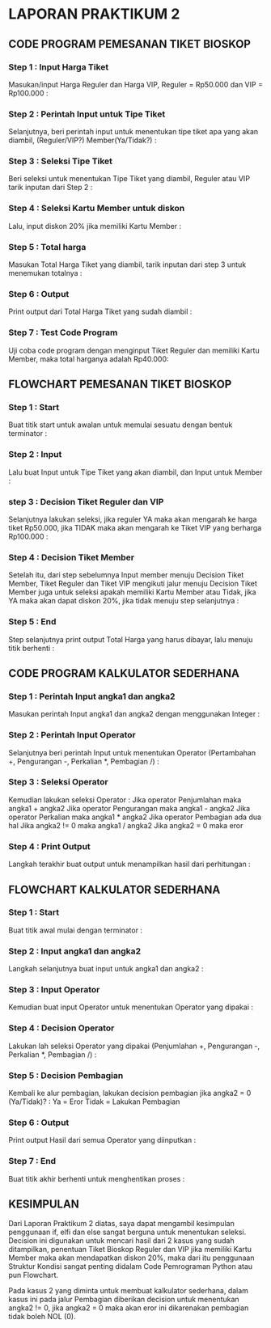 # LAPORAN PRAKTIKUM 2

## CODE PROGRAM PEMESANAN TIKET BIOSKOP

### Step 1 : Input Harga Tiket
Masukan/input Harga Reguler dan Harga VIP, Reguler = Rp50.000 dan VIP = Rp100.000
:


### Step 2 : Perintah Input untuk Tipe Tiket
Selanjutnya, beri perintah input untuk menentukan tipe tiket apa yang akan diambil, (Reguler/VIP?) Member(Ya/Tidak?) :


### Step 3 : Seleksi Tipe Tiket
Beri seleksi untuk menentukan Tipe Tiket yang diambil, Reguler atau VIP tarik inputan dari Step 2 :


### Step 4 : Seleksi Kartu Member untuk diskon
Lalu, input diskon 20% jika memiliki Kartu Member :


### Step 5 : Total harga 
Masukan Total Harga Tiket yang diambil, tarik inputan dari step 3 untuk menemukan totalnya :


### Step 6 : Output 
Print output dari Total Harga Tiket yang sudah diambil :


### Step 7 : Test Code Program
Uji coba code program dengan menginput Tiket Reguler dan memiliki Kartu Member, maka total harganya adalah Rp40.000:



## FLOWCHART PEMESANAN TIKET BIOSKOP

### Step 1 : Start
Buat titik start untuk awalan untuk memulai sesuatu dengan bentuk terminator :


### Step 2 : Input 
Lalu buat Input untuk Tipe Tiket yang akan diambil, dan Input untuk Member :


### step 3 : Decision Tiket Reguler dan VIP
Selanjutnya lakukan seleksi, jika reguler YA maka akan mengarah ke harga tiket Rp50.000, jika TIDAK maka akan mengarah ke Tiket VIP yang berharga Rp100.000 :


### Step 4 : Decision Tiket Member
Setelah itu, dari step sebelumnya Input member menuju Decision Tiket Member, Tiket Reguler dan Tiket VIP mengikuti jalur menuju Decision Tiket Member juga untuk seleksi apakah memiliki Kartu Member atau Tidak, jika YA maka akan dapat diskon 20%, jika tidak menuju step selanjutnya :
 

### Step 5 : End
Step selanjutnya print output Total Harga yang harus dibayar, lalu menuju titik berhenti :




## CODE PROGRAM KALKULATOR SEDERHANA

### Step 1 : Perintah Input angka1 dan angka2
Masukan perintah Input angka1 dan angka2 dengan menggunakan Integer :


### Step 2 : Perintah Input Operator 
Selanjutnya beri perintah Input untuk menentukan Operator (Pertambahan +, Pengurangan -, Perkalian *, Pembagian /) :


### Step 3 : Seleksi Operator
Kemudian lakukan seleksi Operator :
Jika operator Penjumlahan maka angka1 + angka2
Jika operator Pengurangan maka angka1 - angka2
Jika operator Perkalian maka angka1 * angka2
Jika operator Pembagian ada dua hal 
	Jika angka2 != 0 maka angka1 / angka2
	Jika angka2 = 0 maka eror


### Step 4 : Print Output
Langkah terakhir buat output untuk menampilkan hasil dari perhitungan :



## FLOWCHART KALKULATOR SEDERHANA

### Step 1 : Start
Buat titik awal mulai dengan terminator :


### Step 2 : Input angka1 dan angka2
Langkah selanjutnya buat input untuk angka1 dan angka2 :


### Step 3 : Input Operator
Kemudian buat input Operator untuk menentukan Operator yang dipakai :


### Step 4 : Decision Operator
Lakukan lah seleksi Operator yang dipakai (Penjumlahan +, Pengurangan -, Perkalian *, Pembagian /) :


### Step 5 : Decision Pembagian
Kembali ke alur pembagian, lakukan decision pembagian jika angka2 = 0 (Ya/Tidak)? :
Ya = Eror
Tidak = Lakukan Pembagian 


### Step 6 : Output
Print output Hasil dari semua Operator yang diinputkan :


### Step 7 : End
Buat titik akhir berhenti untuk menghentikan proses :



## KESIMPULAN
Dari Laporan Praktikum 2 diatas, saya dapat mengambil kesimpulan penggunaan if, elfi dan else sangat berguna untuk menentukan seleksi. Decision ini digunakan untuk mencari hasil dari 2 kasus yang sudah ditampilkan, penentuan Tiket Bioskop Reguler dan VIP jika memiliki Kartu Member maka akan mendapatkan diskon 20%, maka dari itu penggunaan Struktur Kondisi sangat penting didalam Code Pemrograman Python atau pun Flowchart.

Pada kasus 2 yang diminta untuk membuat kalkulator sederhana, dalam kasus ini pada jalur Pembagian diberikan decision untuk menentukan angka2 != 0, jika angka2 = 0 maka akan eror ini dikarenakan pembagian tidak boleh NOL (0).